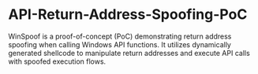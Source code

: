 # API-Return-Address-Spoofing-PoC
WinSpoof is a proof-of-concept (PoC) demonstrating return address spoofing when calling Windows API functions. It utilizes dynamically generated shellcode to manipulate return addresses and execute API calls with spoofed execution flows.
